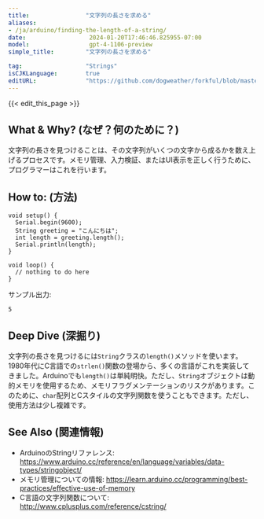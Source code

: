 ```yaml
---
title:                "文字列の長さを求める"
aliases:
- /ja/arduino/finding-the-length-of-a-string/
date:                  2024-01-20T17:46:46.825955-07:00
model:                 gpt-4-1106-preview
simple_title:         "文字列の長さを求める"

tag:                  "Strings"
isCJKLanguage:        true
editURL:              "https://github.com/dogweather/forkful/blob/master/content/ja/arduino/finding-the-length-of-a-string.md"
---
```


{{< edit_this_page >}}

## What & Why? (なぜ？何のために？)
文字列の長さを見つけることは、その文字列がいくつの文字から成るかを数え上げるプロセスです。メモリ管理、入力検証、またはUI表示を正しく行うために、プログラマーはこれを行います。

## How to: (方法)
```Arduino
void setup() {
  Serial.begin(9600);
  String greeting = "こんにちは";
  int length = greeting.length();
  Serial.println(length);
}

void loop() {
  // nothing to do here
}
```
サンプル出力:
```
5
```

## Deep Dive (深掘り)
文字列の長さを見つけるには`String`クラスの`length()`メソッドを使います。1980年代にC言語での`strlen()`関数の登場から、多くの言語がこれを実装してきました。Arduinoでも`length()`は単純明快。ただし、`String`オブジェクトは動的メモリを使用するため、メモリフラグメンテーションのリスクがあります。このために、`char`配列とCスタイルの文字列関数を使うこともできます。ただし、使用方法は少し複雑です。

## See Also (関連情報)
- ArduinoのStringリファレンス: https://www.arduino.cc/reference/en/language/variables/data-types/stringobject/
- メモリ管理についての情報: https://learn.arduino.cc/programming/best-practices/effective-use-of-memory
- C言語の文字列関数について: http://www.cplusplus.com/reference/cstring/
